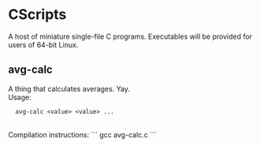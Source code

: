 # CScripts #

A host of miniature single-file C programs. Executables will be provided for users of 64-bit Linux.

## avg-calc ##
A thing that calculates averages. Yay.
<br>
Usage:
```
  avg-calc <value> <value> ...
```
<br>
Compilation instructions:
```
  gcc avg-calc.c
```
